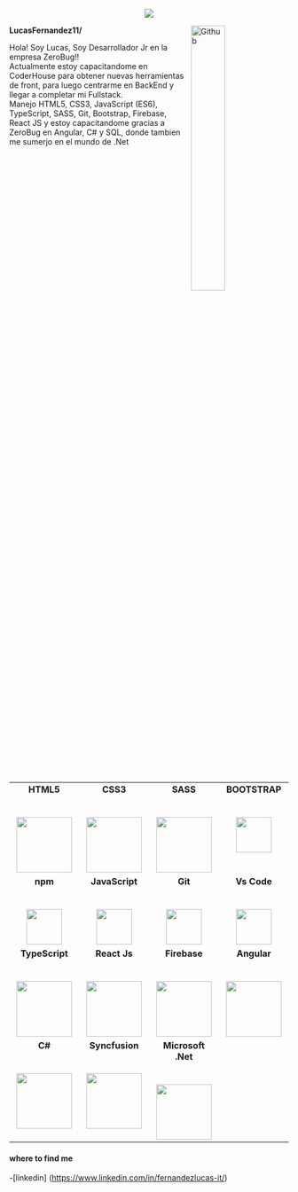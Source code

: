 <p align="center"><img src="https://i.imgur.com/A6bWGFl.gif"/></p>


**LucasFernandez11/**
<img width="35%" align="right" alt="Github" src="https://user-images.githubusercontent.com/48678280/88862734-4903af80-d201-11ea-968b-9c939d88a37c.gif" />

Hola! Soy Lucas, Soy Desarrollador Jr en la empresa ZeroBug!!<br> 
Actualmente estoy capacitandome en CoderHouse para obtener nuevas herramientas de front, para luego centrarme en BackEnd y llegar a completar mi Fullstack.<br>
Manejo HTML5, CSS3, JavaScript (ES6), TypeScript, SASS, Git, Bootstrap, Firebase, React JS y estoy capacitandome gracias a ZeroBug en Angular, C# y SQL, donde tambien me sumerjo en el mundo de .Net

<table>
  <tbody>
    <tr valign="top">
      <td width="25%" align="center">
	      <span><strong>HTML5</strong></span><br><br><br>
        <img height="100px" src="https://cdn.svgporn.com/logos/html-5.svg">
      </td>
      <td width="25%" align="center">
	      <span><strong>CSS3</strong></span><br><br><br>
        <img height="100px" src="https://cdn.svgporn.com/logos/css-3.svg">
      </td>
      <td width="25%" align="center">
        <span><strong>SASS</strong></span><br><br><br>
        <img height="100px" src="https://upload.wikimedia.org/wikipedia/commons/thumb/9/96/Sass_Logo_Color.svg/2560px-Sass_Logo_Color.svg.png">
      </td>
      <td width="25%" align="center">
        <span><strong>BOOTSTRAP</strong></span><br><br><br>
        <img height="64px" src="https://upload.wikimedia.org/wikipedia/commons/thumb/b/b2/Bootstrap_logo.svg/1200px-Bootstrap_logo.svg.png">
      </td>
    </tr>
    <tr valign="top">
      <td width="25%" align="center">
        <span><strong>npm</strong></span><br><br><br>
        <img height="64px" src="https://upload.wikimedia.org/wikipedia/commons/thumb/d/db/Npm-logo.svg/2560px-Npm-logo.svg.png">
      </td>
      <td width="25%" align="center">
        <span><strong>JavaScript</strong></span><br><br><br>
        <img height="64px" src="https://cdn.svgporn.com/logos/javascript.svg">
      </td>
      <td width="25%" align="center">
        <span><strong>Git</strong></span><br><br><br>
        <img height="64px" src="https://cdn.svgporn.com/logos/git-icon.svg">
      </td>
      <td width="25%" align="center">
        <span><strong>Vs Code</strong></span><br><br><br>
        <img height="64px" src="https://cdn.svgporn.com/logos/visual-studio-code.svg">
      </td>
    </tr>
    <tr valign="top">
      <td width="25%" align="center">
        <span><strong>TypeScript</strong></span><br><br><br>
        <img height="100px" src="https://cdn.worldvectorlogo.com/logos/typescript-2.svg">
      </td>
      <td width="25%" align="center">
        <span><strong>React Js</strong></span><br><br><br>
        <img height="100px" src="https://cdn.worldvectorlogo.com/logos/react-1.svg">
      </td>
      <td width="25%" align="center">
        <span><strong>Firebase</strong></span><br><br><br>
        <img height="100px" src="https://www.vectorlogo.zone/logos/firebase/firebase-ar21.png">
      </td>
      <td width="25%" align="center">
        <span><strong>Angular</strong></span><br><br><br>
        <img height="100px" src="https://upload.wikimedia.org/wikipedia/commons/thumb/c/cf/Angular_full_color_logo.svg/640px-Angular_full_color_logo.svg.png">
      </td>
    </tr>
    <tr valign="top">
      <td width="25%" align="center">
        <span><strong>C#</strong></span><br><br><br>
        <img height="100px" src="https://static.cdnlogo.com/logos/c/27/c.svg">
      </td>
      <td width="25%" align="center">
        <span><strong>Syncfusion</strong></span><br><br><br>
        <img height="100px" src="https://cdn.syncfusion.com/content/images/company-logos/Syncfusion_Logo_Image.png">
      </td>
      <td width="25%" align="center">
        <span><strong>Microsoft .Net</strong></span><br><br><br>
        <img height="100px" src="https://w7.pngwing.com/pngs/673/239/png-transparent-entity-framework-core-asp-net-core-net-framework-microsoft-blue-text-logo-thumbnail.png">
      </td>      
    </tr>

  </tbody>
</table>

#### where to find me
-[linkedin] (https://www.linkedin.com/in/fernandezlucas-it/)
